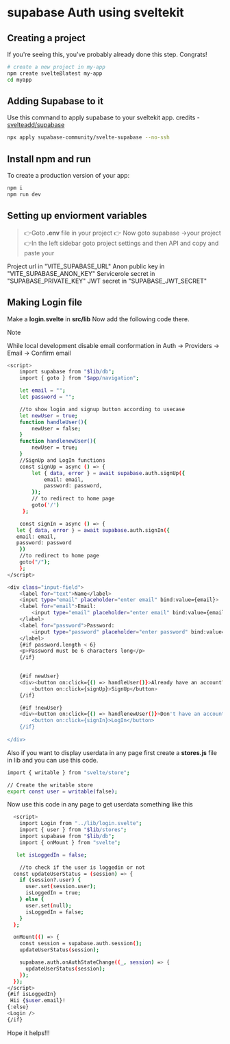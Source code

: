 # supabase Auth using sveltekit



## Creating a project

If you're seeing this, you've probably already done this step. Congrats!

```bash
# create a new project in my-app
npm create svelte@latest my-app
cd myapp
```

## Adding Supabase to it

Use this command to apply supabase to your sveltekit app. credits - [svelteadd/supabase](https://github.com/supabase-community/svelte-supabase)

```bash
npx apply supabase-community/svelte-supabase --no-ssh
```

## Install npm and run

To create a production version of your app:

```bash
npm i
npm run dev
```
## Setting up enviorment variables
>👉Goto **.env** file in your project
>👉 Now goto supabase ->your project
>👉In the left sidebar goto project settings and then API and copy and paste your 

Project url in "VITE_SUPABASE_URL"
Anon public key in "VITE_SUPABASE_ANON_KEY"
Servicerole secret in "SUPABASE_PRIVATE_KEY"
JWT secret in "SUPABASE_JWT_SECRET"

## Making Login file
Make a **login.svelte** in **src/lib**
Now add the following code there.
>[!Note]  
>While local development disable email conformation in Auth -> Providers -> Email -> Confirm email

```bash
<script>
    import supabase from "$lib/db";
    import { goto } from "$app/navigation";

    let email = "";
    let password = "";

    //to show login and signup button according to usecase
    let newUser = true;
    function handleUser(){
        newUser = false;
    }
    function handlenewUser(){
        newUser = true;
    }
    //SignUp and LogIn functions
    const signUp = async () => {
        let { data, error } = await supabase.auth.signUp({
            email: email,
            password: password,
        });
        // to redirect to home page
        goto('/')
     };

    const signIn = async () => {
   let { data, error } = await supabase.auth.signIn({
   email: email,
   password: password
    })
    //to redirect to home page
    goto("/");
    };
</script>

<div class="input-field">
    <label for="text">Name</label>
    <input type="email" placeholder="enter email" bind:value={email}>
    <label for="email">Email:
        <input type="email" placeholder="enter email" bind:value={email}>
    </label>
    <label for="password">Password:
        <input type="password" placeholder="enter password" bind:value={password}>
    </label>
    {#if password.length < 6}
    <p>Password must be 6 characters long</p> 
    {/if}

    
    {#if newUser}
    <div><button on:click={() => handleUser()}>Already have an account? LogIn</button></div>
        <button on:click={signUp}>SignUp</button>
    {/if}

    {#if !newUser}
    <div><button on:click={() => handlenewUser()}>Don't have an account? SignUp</button></div>
        <button on:click={signIn}>LogIn</button>
    {/if}
    
</div>

```
Also if you want to display userdata in any page first create a **stores.js** file in lib and you can use this code.
```bash
import { writable } from "svelte/store";

// Create the writable store
export const user = writable(false);
```

Now use this code in any page to get userdata something like this
```bash
  <script>
    import Login from "../lib/login.svelte";
    import { user } from "$lib/stores";
    import supabase from "$lib/db";
    import { onMount } from "svelte";

   let isLoggedIn = false;

    //to check if the user is loggedin or not
  const updateUserStatus = (session) => {
    if (session?.user) {
      user.set(session.user);
      isLoggedIn = true;
    } else {
      user.set(null);
      isLoggedIn = false;
    }
  };

  onMount(() => {
    const session = supabase.auth.session();
    updateUserStatus(session);

    supabase.auth.onAuthStateChange((_, session) => {
      updateUserStatus(session);
    });
  });
</script>
{#if isLoggedIn}
 Hii {$user.email}!
{:else}
<Login />
{/if}
```

Hope it helps!!!